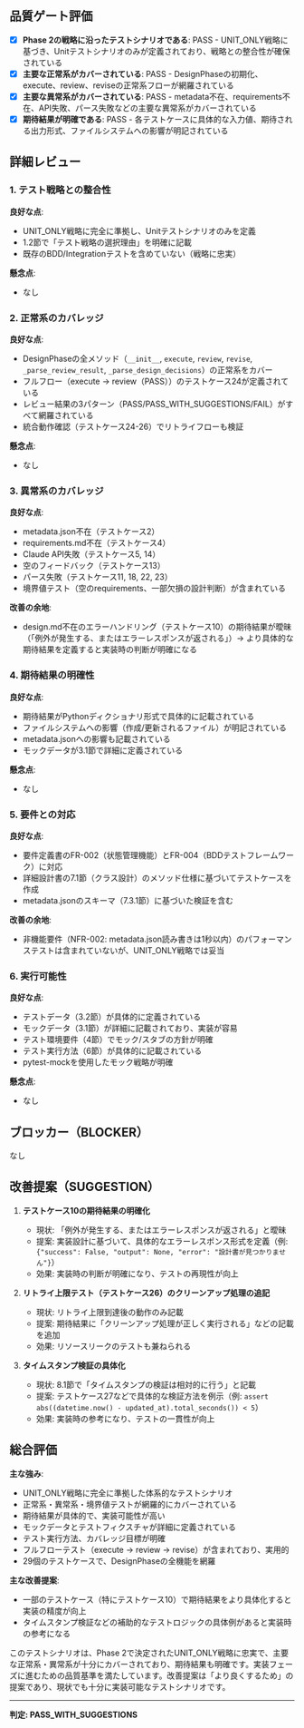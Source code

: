 ## 品質ゲート評価

- [x] **Phase 2の戦略に沿ったテストシナリオである**: PASS - UNIT_ONLY戦略に基づき、Unitテストシナリオのみが定義されており、戦略との整合性が確保されている
- [x] **主要な正常系がカバーされている**: PASS - DesignPhaseの初期化、execute、review、reviseの正常系フローが網羅されている
- [x] **主要な異常系がカバーされている**: PASS - metadata不在、requirements不在、API失敗、パース失敗などの主要な異常系がカバーされている
- [x] **期待結果が明確である**: PASS - 各テストケースに具体的な入力値、期待される出力形式、ファイルシステムへの影響が明記されている

## 詳細レビュー

### 1. テスト戦略との整合性

**良好な点**:
- UNIT_ONLY戦略に完全に準拠し、Unitテストシナリオのみを定義
- 1.2節で「テスト戦略の選択理由」を明確に記載
- 既存のBDD/Integrationテストを含めていない（戦略に忠実）

**懸念点**:
- なし

### 2. 正常系のカバレッジ

**良好な点**:
- DesignPhaseの全メソッド（`__init__`, `execute`, `review`, `revise`, `_parse_review_result`, `_parse_design_decisions`）の正常系をカバー
- フルフロー（execute → review（PASS））のテストケース24が定義されている
- レビュー結果の3パターン（PASS/PASS_WITH_SUGGESTIONS/FAIL）がすべて網羅されている
- 統合動作確認（テストケース24-26）でリトライフローも検証

**懸念点**:
- なし

### 3. 異常系のカバレッジ

**良好な点**:
- metadata.json不在（テストケース2）
- requirements.md不在（テストケース4）
- Claude API失敗（テストケース5, 14）
- 空のフィードバック（テストケース13）
- パース失敗（テストケース11, 18, 22, 23）
- 境界値テスト（空のrequirements、一部欠損の設計判断）が含まれている

**改善の余地**:
- design.md不在のエラーハンドリング（テストケース10）の期待結果が曖昧（「例外が発生する、またはエラーレスポンスが返される」）→ より具体的な期待結果を定義すると実装時の判断が明確になる

### 4. 期待結果の明確性

**良好な点**:
- 期待結果がPythonディクショナリ形式で具体的に記載されている
- ファイルシステムへの影響（作成/更新されるファイル）が明記されている
- metadata.jsonへの影響も記載されている
- モックデータが3.1節で詳細に定義されている

**懸念点**:
- なし

### 5. 要件との対応

**良好な点**:
- 要件定義書のFR-002（状態管理機能）とFR-004（BDDテストフレームワーク）に対応
- 詳細設計書の7.1節（クラス設計）のメソッド仕様に基づいてテストケースを作成
- metadata.jsonのスキーマ（7.3.1節）に基づいた検証を含む

**改善の余地**:
- 非機能要件（NFR-002: metadata.json読み書きは1秒以内）のパフォーマンステストは含まれていないが、UNIT_ONLY戦略では妥当

### 6. 実行可能性

**良好な点**:
- テストデータ（3.2節）が具体的に定義されている
- モックデータ（3.1節）が詳細に記載されており、実装が容易
- テスト環境要件（4節）でモック/スタブの方針が明確
- テスト実行方法（6節）が具体的に記載されている
- pytest-mockを使用したモック戦略が明確

**懸念点**:
- なし

## ブロッカー（BLOCKER）

なし

## 改善提案（SUGGESTION）

1. **テストケース10の期待結果の明確化**
   - 現状: 「例外が発生する、またはエラーレスポンスが返される」と曖昧
   - 提案: 実装設計に基づいて、具体的なエラーレスポンス形式を定義（例: `{"success": False, "output": None, "error": "設計書が見つかりません"}`）
   - 効果: 実装時の判断が明確になり、テストの再現性が向上

2. **リトライ上限テスト（テストケース26）のクリーンアップ処理の追記**
   - 現状: リトライ上限到達後の動作のみ記載
   - 提案: 期待結果に「クリーンアップ処理が正しく実行される」などの記載を追加
   - 効果: リソースリークのテストも兼ねられる

3. **タイムスタンプ検証の具体化**
   - 現状: 8.1節で「タイムスタンプの検証は相対的に行う」と記載
   - 提案: テストケース27などで具体的な検証方法を例示（例: `assert abs((datetime.now() - updated_at).total_seconds()) < 5`）
   - 効果: 実装時の参考になり、テストの一貫性が向上

## 総合評価

**主な強み**:
- UNIT_ONLY戦略に完全に準拠した体系的なテストシナリオ
- 正常系・異常系・境界値テストが網羅的にカバーされている
- 期待結果が具体的で、実装可能性が高い
- モックデータとテストフィクスチャが詳細に定義されている
- テスト実行方法、カバレッジ目標が明確
- フルフローテスト（execute → review → revise）が含まれており、実用的
- 29個のテストケースで、DesignPhaseの全機能を網羅

**主な改善提案**:
- 一部のテストケース（特にテストケース10）で期待結果をより具体化すると実装の精度が向上
- タイムスタンプ検証などの補助的なテストロジックの具体例があると実装時の参考になる

このテストシナリオは、Phase 2で決定されたUNIT_ONLY戦略に忠実で、主要な正常系・異常系が十分にカバーされており、期待結果も明確です。実装フェーズに進むための品質基準を満たしています。改善提案は「より良くするため」の提案であり、現状でも十分に実装可能なテストシナリオです。

---
**判定: PASS_WITH_SUGGESTIONS**